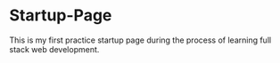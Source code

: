 # Startup-Page
This is my first practice startup page during the process of learning full stack web development.
